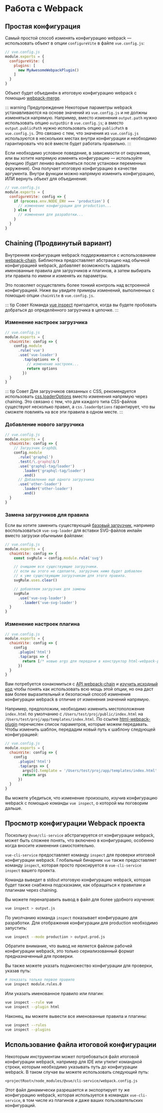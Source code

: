 # Работа с Webpack

## Простая конфигурация

Самый простой способ изменять конфигурацию webpack — использовать объект в опции `configureVite` в файле `vue.config.js`:

```js
// vue.config.js
module.exports = {
  configureVite: {
    plugins: [
      new MyAwesomeWebpackPlugin()
    ]
  }
}
```

Объект будет объединён в итоговую конфигурацию webpack с помощью [webpack-merge](https://github.com/survivejs/webpack-merge).

::: warning Предупреждение
Некоторые параметры webpack устанавливаются на основе значений из `vue.config.js` и не должны изменяться напрямую. Например, вместо изменения `output.path` нужно использовать опцию `outputDir` в `vue.config.js`; а вместо `output.publicPath` нужно использовать опцию `publicPath` в `vue.config.js`. Это связано с тем, что значения из `vue.config.js` используются в нескольких местах внутри конфигурации и необходимо гарантировать что всё вместе будет работать правильно.
:::

Если необходимо условное поведение, в зависимости от окружения, или вы хотите напрямую изменять конфигурацию — используйте функцию (будет лениво выполняться после установки переменных окружения). Она получает итоговую конфигурацию в качестве аргумента. Внутри функции можно напрямую изменить конфигурацию, ИЛИ вернуть объект для объединения:

```js
// vue.config.js
module.exports = {
  configureVite: config => {
    if (process.env.NODE_ENV === 'production') {
      // изменение конфигурации для production...
    } else {
      // изменения для разработки...
    }
  }
}
```

## Chaining (Продвинутый вариант)

Внутренняя конфигурация webpack поддерживается с использованием [webpack-chain](https://github.com/mozilla-neutrino/webpack-chain). Библиотека предоставляет абстракцию над обычной конфигурацией webpack, добавляет возможность задавать именованные правила для загрузчиков и плагинов, а затем выбирать эти правила по имени и изменять их параметры.

Это позволяет осуществлять более тонкий контроль над встроенной конфигурацией. Ниже вы увидите примеры изменений, выполненных с помощью опции `chainVite` в `vue.config.js`.

::: tip Совет
Команда [vue inspect](#просмотр-конфигурации-webpack-проекта) пригодится, когда вы будете пробовать добраться до определённого загрузчика в цепочке.
:::

### Изменение настроек загрузчика

```js
// vue.config.js
module.exports = {
  chainVite: config => {
    config.module
      .rule('vue')
      .use('vue-loader')
        .tap(options => {
          // изменение настроек...
          return options
        })
  }
}
```

::: tip Совет
Для загрузчиков связанных с CSS, рекомендуется использовать [css.loaderOptions](../config/#css-loaderoptions) вместо изменения напрямую через chaining. Это связано с тем, что для каждого типа CSS-файлов существуют несколько правил, а `css.loaderOptions` гарантирует, что вы сможете повлиять на все эти правила в одном месте.
:::

### Добавление нового загрузчика

```js
// vue.config.js
module.exports = {
  chainVite: config => {
    // Загрузчик GraphQL
    config.module
      .rule('graphql')
      .test(/\.graphql$/)
      .use('graphql-tag/loader')
        .loader('graphql-tag/loader')
        .end()
      // Добавление ещё одного загрузчика
      .use('other-loader')
        .loader('other-loader')
        .end()
  }
}
```

### Замена загрузчиков для правила

Если вы хотите заменить существующий [базовый загрузчик](https://github.com/vuejs/vue-cli/tree/dev/packages/%40vue/cli-service/lib/config/base.js), например воспользоваться `vue-svg-loader` для вставки SVG-файлов инлайн вместо загрузки обычными файлами:

```js
// vue.config.js
module.exports = {
  chainVite: config => {
    const svgRule = config.module.rule('svg')

    // очищаем все существующие загрузчики.
    // если вы этого не сделаете, загрузчик ниже будет добавлен
    // к уже существующим загрузчикам для этого правила.
    svgRule.uses.clear()

    // добавляем загрузчик для замены
    svgRule
      .use('vue-svg-loader')
        .loader('vue-svg-loader')
  }
}
```

### Изменение настроек плагина

```js
// vue.config.js
module.exports = {
  chainVite: config => {
    config
      .plugin('html')
      .tap(args => {
        return [/* новые args для передачи в конструктор html-webpack-plugin */]
      })
  }
}
```

Вам потребуется ознакомиться с [API webpack-chain](https://github.com/mozilla-neutrino/webpack-chain#getting-started) и [изучить исходный код](https://github.com/vuejs/vue-cli/tree/dev/packages/%40vue/cli-service/lib/config) чтобы понять как использовать всю мощь этой опции, но она даст вам более выразительный и безопасный способ изменения конфигурации webpack в отличие от изменения значений напрямую.

Например, предположим, необходимо изменить местоположение `index.html` по умолчанию с `/Users/test/proj/public/index.html` на `/Users/test/proj/app/templates/index.html`. По ссылке [html-webpack-plugin](https://github.com/jantimon/html-webpack-plugin#options) перечислен список параметров, которые можем передавать. Чтобы изменить шаблон, передадим новый путь к шаблону следующей конфигурацией:

```js
// vue.config.js
module.exports = {
  chainVite: config => {
    config
      .plugin('html')
      .tap(args => {
        args[0].template = '/Users/test/proj/app/templates/index.html'
        return args
      })
  }
}
```

Вы можете убедиться, что изменение произошло, изучив конфигурацию webpack с помощью команды `vue inspect`, о которой мы поговорим дальше.

## Просмотр конфигурации Webpack проекта

Поскольку `@vue/cli-service` абстрагируется от конфигурации webpack, может быть сложнее понять, что включено в конфигурацию, особенно когда вносите изменения самостоятельно.

`vue-cli-service` предоставляет команду `inspect` для проверки итоговой конфигурации webpack. Глобальный бинарник `vue` также предоставляет команду `inspect`, которая просто проксируется в `vue-cli-service inspect` вашего проекта.

Команда выведет в stdout итоговую конфигурацию webpack, которая будет также снабжена подсказками, как обращаться к правилам и плагинам через chaining.

Вы можете перенаправить вывод в файл для более удобного изучения:

```bash
vue inspect > output.js
```

По умолчанию команда `inspect` показывает конфигурацию для разработки. Для отображения конфигурации для production необходимо запустить:

```bash
vue inspect --mode production > output.prod.js
```

Обратите внимание, что вывод не является файлом рабочей конфигурации webpack, это только сериализованный формат предназначенный для проверки.

Вы также можете указать подмножество конфигурации для проверки, указав путь:

```bash
# показать только первое правило
vue inspect module.rules.0
```

Или указать именованное правило или плагин:

```bash
vue inspect --rule vue
vue inspect --plugin html
```

Наконец, вы можете вывести все именованные правила и плагины:

```bash
vue inspect --rules
vue inspect --plugins
```

## Использование файла итоговой конфигурации

Некоторым инструментам может потребоваться файл итоговой конфигурации webpack, например для IDE или утилит командной строки, которым необходимо указывать путь до конфигурации webpack. В таком случае вы можете использовать следующий путь:

```
<projectRoot>/node_modules/@vue/cli-service/webpack.config.js
```

Этот файл динамически разрешается и экспортирует ту же конфигурацию webpack, которая используется в командах `vue-cli-service`, в том числе из плагинов и даже ваших пользовательских конфигураций.
